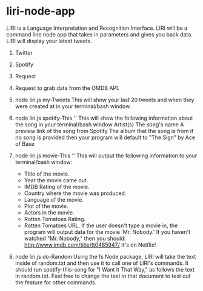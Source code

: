 # liri-node-app
LIRI is a Language Interpretation and Recognition Interface. LIRI will be a command line node app that takes in parameters and gives you back data.
LIRI will display your latest tweets. 

1. Twitter
2. Spotify
3. Request
4. Request to grab data from the OMDB API.

1. node liri.js my-Tweets
This will show your last 20 tweets and when they were created at in your terminal/bash window.

2. node liri.js spotify-This '<song name here>'
This will show the following information about the song in your terminal/bash window
Artist(s)
The song's name
A preview link of the song from Spotify
The album that the song is from
if no song is provided then your program will default to
"The Sign" by Ace of Base

3. node liri.js movie-This '<movie name here>'
This will output the following information to your terminal/bash window:
   * Title of the movie.
   * Year the movie came out.
   * IMDB Rating of the movie.
   * Country where the movie was produced.
   * Language of the movie.
   * Plot of the movie.
   * Actors in the movie.
   * Rotten Tomatoes Rating.
   * Rotten Tomatoes URL.
If the user doesn't type a movie in, the program will output data for the movie 'Mr. Nobody.'
If you haven't watched "Mr. Nobody," then you should: http://www.imdb.com/title/tt0485947/
It's on Netflix!

4. node liri.js do-Random
Using the fs Node package, LIRI will take the text inside of random.txt and then use it to call one of LIRI's commands.
It should run spotify-this-song for "I Want it That Way," as follows the text in random.txt.
Feel free to change the text in that document to test out the feature for other commands.
